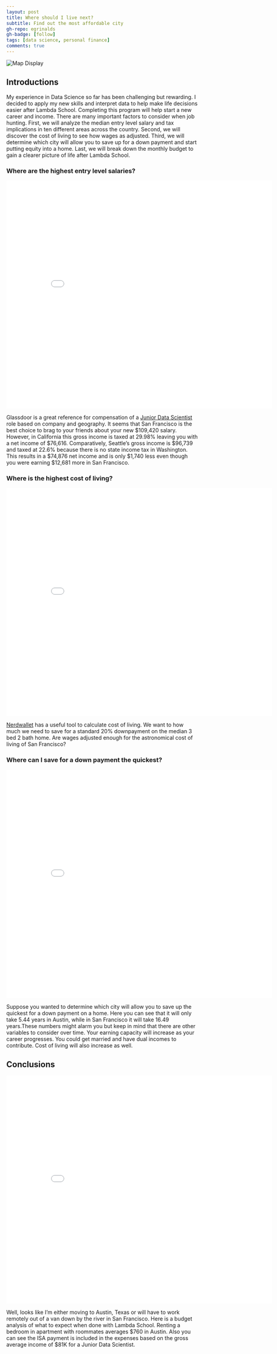 ```yaml
---
layout: post
title: Where should I live next?
subtitle: Find out the most affordable city
gh-repo: egrinalds
gh-badge: [follow]
tags: [data science, personal finance]
comments: true
---
```


![Map Display](https://imgur.com/R181Vdq.png)

## Introductions

My experience in Data Science so far has been challenging but rewarding. I decided to apply my new skills and interpret data to help make life decisions easier after Lambda School. Completing this program will help start a new career and income. There are many important factors to consider when job hunting. First, we will analyze the median entry level salary and tax implications in ten different areas across the country. Second, we will discover the cost of living to see how wages as adjusted. Third, we will determine which city will allow you to save up for a down payment and start putting equity into a home. Last, we will break down the monthly budget to gain a clearer picture of life after Lambda School.

### Where are the highest entry level salaries?
<iframe width="700" height="600" frameborder="0" scrolling="no" src="//plotly.com/~egrinalds/1.embed"></iframe>

Glassdoor is a great reference for compensation of a [Junior Data Scientist](https://www.glassdoor.com/Salaries/san-francisco-junior-data-scientist-salary-SRCH_IL.0,13_IM759_KO14,35.htm/) role based on company and geography. It seems that San Francisco is the best choice to brag to your friends about your new $109,420 salary. However, in California this gross income is taxed at 29.98% leaving you with a net income of $76,616. Comparatively, Seattle’s gross income is $96,739 and taxed at 22.6% because there is no state income tax in Washington. This results in a $74,876 net income and is only $1,740 less even though you were earning $12,681 more in San Francisco. 

### Where is the highest cost of living?
<iframe width="700" height="600" frameborder="0" scrolling="no" src="//plotly.com/~egrinalds/3.embed"></iframe>

[Nerdwallet](https://www.nerdwallet.com/cost-of-living-calculator/) has a useful tool to calculate cost of living. We want to how much we need to save for a standard 20% downpayment on the median 3 bed 2 bath home. Are wages adjusted enough for the astronomical cost of living of San Francisco?

### Where can I save for a down payment the quickest?
<iframe width="700" height="600" frameborder="0" scrolling="no" src="//plotly.com/~egrinalds/5.embed"></iframe>

Suppose you wanted to determine which city will allow you to save up the quickest for a down payment on a home. Here you can see that it will only take 5.44 years in Austin, while in San Francisco it will take 16.49 years.These numbers might alarm you but keep in mind that there are other variables to consider over time. Your earning capacity will increase as your career progresses.  You could get married and have dual incomes to contribute. Cost of living will also increase as well. 


## Conclusions

<iframe width="700" height="600" frameborder="0" scrolling="no" src="//plotly.com/~egrinalds/7.embed"></iframe>

Well, looks like I’m either moving to Austin, Texas or will have to work remotely out of a van down by the river in San Francisco. Here is a budget analysis of what to expect when done with Lambda School. Renting a bedroom in apartment with roommates averages $760 in Austin. Also you can see the ISA payment is included in the expenses based on the gross average income of $81K for a Junior Data Scientist.







